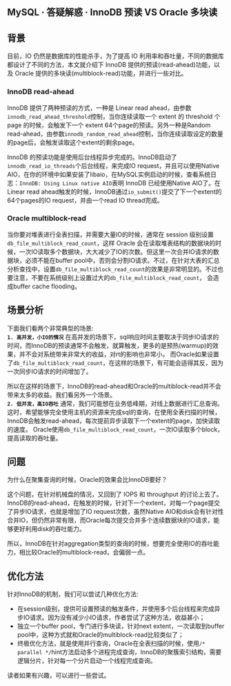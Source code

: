 ## MySQL · 答疑解惑 · InnoDB 预读 VS Oracle 多块读


    
## 背景

目前，IO 仍然是数据库的性能杀手，为了提高 IO 利用率和吞吐量，不同的数据库都设计了不同的方法，本文就介绍下 InnoDB 提供的预读(read-ahead)功能，以及 Oracle 提供的多块读(multiblock-read)功能，并进行一些对比。  

### InnoDB read-ahead

InnoDB 提供了两种预读的方式，一种是 Linear read ahead，由参数`innodb_read_ahead_threshold`控制，当你连续读取一个 extent 的 threshold 个 page 的时候，会触发下一个 extent 64个page的预读。另外一种是Random read-ahead，由参数`innodb_random_read_ahead`控制，当你连续读取设定的数量的page后，会触发读取这个extent的剩余page。  


InnoDB 的预读功能是使用后台线程异步完成的。InnoDB启动了`innodb_read_io_threads`个后台线程，来完成IO request，并且可以使用Native AIO，在你的环境中如果安装了libaio，在MySQL实例启动的时候，查看系统日志：`InnoDB: Using Linux native AIO`表明 InnoDB 已经使用Native AIO了。在Linear read ahead触发的时候，InnoDB通过`io_submit()`提交了下一个extent的64个pages的IO request，并由一个read IO thread完成。  

### Oracle multiblock-read

当你要对堆表进行全表扫描，并需要大量IO的时候，通常在 session 级别设置`db_file_multiblock_read_count`，这样 Oracle 会在读取堆表结构的数据块的时候，一次IO读取多个数据块，大大减少了IO的次数。但这里一次合并IO请求的数据块，必须不能在buffer pool中，否则会分割IO请求。不过，在针对大表的汇总分析查找中，设置`db_file_multiblock_read_count`的效果是非常明显的。不过也要注意，不要在系统级别上设置过大的`db_file_multiblock_read_count`， 会造成buffer cache flooding。  

## 场景分析


下面我们看两个非常典型的场景:   **`1. 高并发，小IO的情况`** 在高并发的场景下，sql响应时间主要取决于同步IO请求的时间，而InnoDB的预读通常不会触发，就算触发，更多的是预热(warmup)的效果，并不会对系统带来非常大的收益，对rt的影响也非常小。
而Oracle如果设置了`db_file_multiblock_read_count`，在这样的场景下，有可能会适得其反，因为一次同步IO请求的时间增加了。  


所以在这样的场景下，InnoDB的read-ahead和Oracle的multiblock-read并不会带来太多的收益。我们看另外一个场景。   **`2. 低并发，高IO吞吐`** 通常，我们可能想在业务低峰期，对线上数据进行汇总查询。这时，希望能够完全使用主机的资源来完成sql的查询，在使用全表扫描的时候，InnoDB会触发read-ahead，每次提前异步读取下一个extent的page，加快读取的速度。
Oracle使用`db_file_multiblock_read_count`，一次IO读取多个block，提高读取的吞吐量。  

## 问题


为什么在聚集查询的时候，Oracle的效果会比InnoDB要好？  


这个问题，在针对机械盘的情况，又回到了 IOPS 和 throughput 的讨论上去了。InnoDB的read-ahead，在触发的时候，针对下一个extent，对每一个page提交了异步IO请求，也就是增加了IO request次数，虽然Native AIO和disk会有针对性合并IO，但仍然非常有限，而Oracle每次提交合并多个连续数据块的IO请求，能够更好利用disk的吞吐能力。  


所以，InnoDB在针对aggregation类型的查询的时候，想要完全使用IO的吞吐能力，相比较Oracle的multiblock-read，会偏弱一点。  

## 优化方法


针对InnoDB的机制，我们可以尝试几种优化方法:  


* 在session级别，提供可设置预读的触发条件，并使用多个后台线程来完成异步IO请求。因为没有减少小IO请求，作者尝试了这种方法，收益甚小；
* 独立一个buffer pool，专门进行多块读，针对next extent，一次读取到buffer pool中，这种方式就和Oracle的multiblock-read比较类似了；
* 终极优化方法，就是使用并行查询，Oracle在全表扫描的时候，使用`/* parallel */`hint方法启动多个进程完成查询，InnoDB的聚簇索引结构，需要逻辑分片，针对每一个分片启动一个线程完成查询。



读者如果有兴趣，可以进行一些尝试。  

